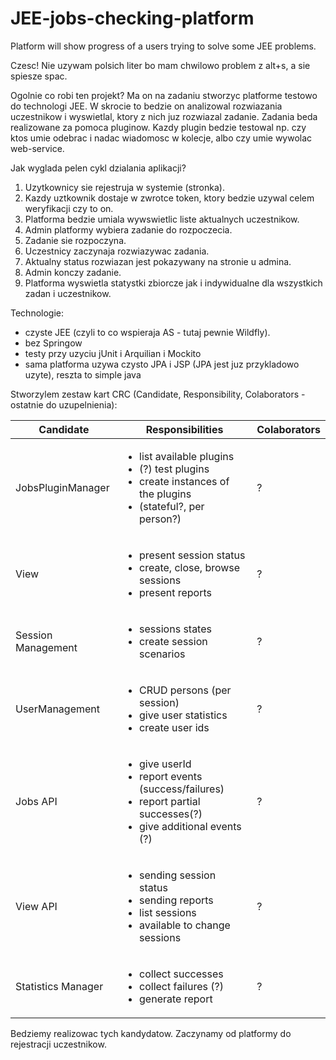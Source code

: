 # JEE-jobs-checking-platform
Platform will show progress of a users trying to solve some JEE problems.


Czesc!
Nie uzywam polsich liter bo mam chwilowo problem z alt+s, a sie spiesze spac.

Ogolnie co robi ten projekt? Ma on na zadaniu stworzyc platforme testowo do technologi JEE. W skrocie to bedzie on analizowal rozwiazania uczestnikow i wyswietlal, ktory z nich juz rozwiazal zadanie. Zadania beda realizowane za pomoca pluginow. Kazdy plugin bedzie testowal np. czy ktos umie odebrac i nadac wiadomosc w kolecje, albo czy umie wywolac web-service.

Jak wyglada pelen cykl dzialania aplikacji?
1. Uzytkownicy sie rejestruja w systemie (stronka).
2. Kazdy uztkownik dostaje w zwrotce token, ktory bedzie uzywal celem weryfikacji czy to on.
3. Platforma bedzie umiala wywswietlic liste aktualnych uczestnikow.
4. Admin platformy wybiera zadanie do rozpoczecia.
5. Zadanie sie rozpoczyna.
6. Uczestnicy zaczynaja rozwiazywac zadania.
7. Aktualny status rozwiazan jest pokazywany na stronie u admina.
8. Admin konczy zadanie.
9. Platforma wyswietla statystki zbiorcze jak i indywidualne dla wszystkich zadan i uczestnikow.

Technologie:
- czyste JEE (czyli to co wspieraja AS - tutaj pewnie Wildfly).
- bez Springow
- testy przy uzyciu jUnit i Arquilian i Mockito
- sama platforma uzywa czysto JPA i JSP (JPA jest juz przykladowo uzyte), reszta to simple java

Stworzylem zestaw kart CRC (Candidate, Responsibility, Colaborators - ostatnie do uzupelnienia):

Candidate | Responsibilities | Colaborators
--- | --- | ---
JobsPluginManager | <ul><li>list available plugins</li><li>(?) test plugins</li><li>create instances of the plugins</li><li>(stateful?, per person?)</li></ul> | ?
View | <ul><li>present session status</li><li>create, close, browse sessions</li><li>present reports</li></ul> | ?
Session Management | <ul><li>sessions states</li><li>create  session scenarios</li></ul> | ?
UserManagement | <ul><li>CRUD  persons (per session)</li><li>give user statistics</li><li>create user   ids</li></ul> | ?
Jobs API | <ul><li>give userId</li><li>report events (success/failures)</li><li>report partial successes(?)</li><li>give additional events (?)</li></ul> | ?
View API | <ul><li>sending session status</li><li>sending reports</li><li>list sessions</li><li>available to change sessions</li></ul> | ?
Statistics Manager | <ul><li>collect successes</li><li>collect failures (?)</li><li>generate report</li></ul> | ?

Bedziemy realizowac tych kandydatow. Zaczynamy od platformy do rejestracji uczestnikow.
